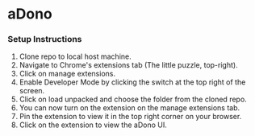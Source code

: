 # aDono
### Setup Instructions
1. Clone repo to local host machine.
2. Navigate to Chrome's extensions tab (The little puzzle, top-right).
3. Click on manage extensions.
4. Enable Developer Mode by clicking the switch at the top right of the screen.
5. Click on load unpacked and choose the folder from the cloned repo.
6. You can now turn on the extension on the manage extensions tab.
7. Pin the extension to view it in the top right corner on your browser.
8. Click on the extension to view the aDono UI.
